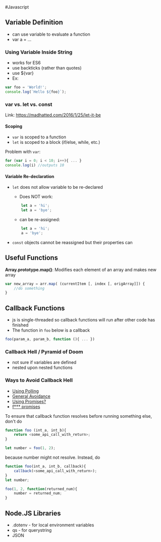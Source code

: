 #Javascript

## Variable Definition

- can use variable to evaluate a function
- var a = ...

### Using Variable Inside String
- works for ES6
- use backticks (rather than quotes)
- use ${var}
- Ex:

```javascript
var foo = 'World!';
console.log(`Hello ${foo}`);
```

### var vs. let vs. const
Link: https://madhatted.com/2016/1/25/let-it-be

#### Scoping
- `var` is scoped to a function
- `let` is scoped to a block (if/else, while, etc.)

Problem with `var`:

``` javascript
for (var i = 0; i < 10; i++){ ... }
console.log(i) //outputs 10
```

#### Variable Re-declaration
- `let` does not allow variable to be re-declared
	- Does NOT work:
	
	``` javascript
		let a = 'hi';
		let a = 'bye';	
	```
	- can be re-assigned:

	``` javascript
		let a = 'hi';
		a = 'bye';
	```

- `const` objects cannot be reassigned but their properties can

## Useful Functions
**Array.prototype.map()**: Modifies each element of an array and makes new array

```javascript
var new_array = arr.map( (currentItem [, index [, origArray]]) {
	//do something
}
```

## Callback Functions
- js is single-threaded so callback functions will run after other code has finished
- The function in `foo` below is a callback

```javascript
foo(param_a, param_b, function (){ ... })
```
### Callback Hell / Pyramid of Doom
- not sure if variables are defined
- nested upon nested functions

### Ways to Avoid Callback Hell
- [Using Polling](https://stackoverflow.com/questions/9121902/call-an-asynchronous-javascript-function-synchronously)
- [General Avoidance](http://stackabuse.com/avoiding-callback-hell-in-node-js/)
- [Using Promises?](https://glebbahmutov.com/blog/passing-multiple-arguments-in-promises/)
- [f*** promises](http://stevehanov.ca/blog/index.php?id=127)

To ensure that callback function resolves before running something else, don't do

```javascript
function foo (int_a, int_b){
	return <some_api_call_with_return>;
}

let number = foo(1, 2);
```
because number might not resolve. Instead, do

```javascript
function foo(int_a, int_b, callback){
	callback(<some_api_call_with_return>);
}
let number;

foo(1, 2, function(returned_num){
	number = returned_num;
}

```

## Node.JS Libraries
- .dotenv - for local environment variables
- qs - for querystring
- JSON
